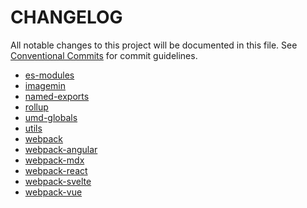 # CHANGELOG

All notable changes to this project will be documented in this file.
See [Conventional Commits](https://conventionalcommits.org) for commit guidelines.

- [es-modules](./packages/es-modules/CHANGELOG.md)
- [imagemin](./packages/imagemin/CHANGELOG.md)
- [named-exports](./packages/named-exports/CHANGELOG.md)
- [rollup](./packages/rollup/CHANGELOG.md)
- [umd-globals](./packages/umd-globals/CHANGELOG.md)
- [utils](./packages/utils/CHANGELOG.md)
- [webpack](./packages/webpack/CHANGELOG.md)
- [webpack-angular](./packages/webpack-angular/CHANGELOG.md)
- [webpack-mdx](./packages/webpack-mdx/CHANGELOG.md)
- [webpack-react](./packages/webpack-react/CHANGELOG.md)
- [webpack-svelte](./packages/webpack-svelte/CHANGELOG.md)
- [webpack-vue](./packages/webpack-vue/CHANGELOG.md)
